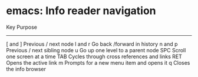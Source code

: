 # emacs: Info reader navigation

Key          Purpose
---          -------

[ and ]      Previous / next node
l and r      Go back /forward in history
n and p      Previous / next sibling node 
u            Go up one level to a parent node 
SPC          Scroll one screen at a time
TAB          Cycles through cross references and links
RET          Opens the active link
m            Prompts for a new menu item and opens it
q            Closes the info browser

